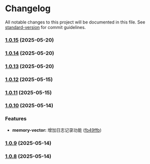 # Changelog

All notable changes to this project will be documented in this file. See [standard-version](https://github.com/conventional-changelog/standard-version) for commit guidelines.

### [1.0.15](https://github.com/nacos-group/nacos-mcp-router/compare/v1.0.14...v1.0.15) (2025-05-20)

### [1.0.14](https://github.com/nacos-group/nacos-mcp-router/compare/v1.0.13...v1.0.14) (2025-05-20)

### [1.0.13](https://github.com/nacos-group/nacos-mcp-router/compare/v1.0.12...v1.0.13) (2025-05-20)

### [1.0.12](https://github.com/nacos-group/nacos-mcp-router/compare/v1.0.11...v1.0.12) (2025-05-15)

### [1.0.11](https://github.com/nacos-group/nacos-mcp-router/compare/v1.0.10...v1.0.11) (2025-05-15)

### [1.0.10](https://github.com/nacos-group/nacos-mcp-router/compare/v1.0.9...v1.0.10) (2025-05-14)


### Features

* **memory-vector:** 增加日志记录功能 ([fb49ffb](https://github.com/nacos-group/nacos-mcp-router/commit/fb49ffb60f728bd027664785278088b7269ee3c3))

### [1.0.9](https://github.com/nacos-group/nacos-mcp-router/compare/v1.0.6...v1.0.9) (2025-05-14)

### [1.0.8](https://github.com/nacos-group/nacos-mcp-router/compare/v1.0.6...v1.0.8) (2025-05-14)
